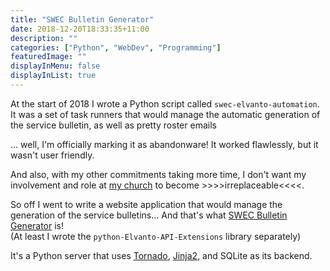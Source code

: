```yaml
---
title: "SWEC Bulletin Generator"
date: 2018-12-20T18:33:35+11:00
description: ""
categories: ["Python", "WebDev", "Programming"]
featuredImage: ""
displayInMenu: false
displayInList: true
---
```


At the start of 2018 I wrote a Python script called `swec-elvanto-automation`.  
It was a set of task runners that would manage the automatic generation of the service bulletin, as well as pretty roster emails

... well, I'm officially marking it as abandonware!
It worked flawlessly, but it wasn't user friendly.  

And also, with my other commitments taking more time, I don't want my involvement and role at [my church](//swec.org.au) to become >>>>irreplaceable<<<<.

So off I went to write a website application that would manage the generation of the service bulletins...
And that's what [SWEC Bulletin Generator]() is!  
(At least I wrote the `python-Elvanto-API-Extensions` library separately)

It's a Python server that uses [Tornado](https://www.tornadoweb.org/), [Jinja2](https://bibhasdn.com/blog/using-jinja2-as-the-template-engine-for-tornado-web-framework/), and SQLite as its backend.
